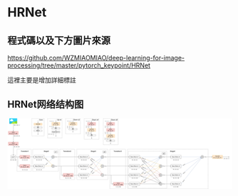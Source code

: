 # HRNet

## 程式碼以及下方圖片來源
https://github.com/WZMIAOMIAO/deep-learning-for-image-processing/tree/master/pytorch_keypoint/HRNet

這裡主要是增加詳細標註

## HRNet网络结构图
![HRNet.png](HRNet.png)
